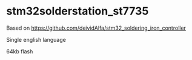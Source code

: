 # stm32solderstation_st7735
Based on https://github.com/deividAlfa/stm32_soldering_iron_controller

Single english language

64kb flash
